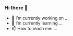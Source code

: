 ### Hi there 👋




- 🔭 I’m currently working on ...
- 🌱 I’m currently learning ...
- 📫 How to reach me: ...
